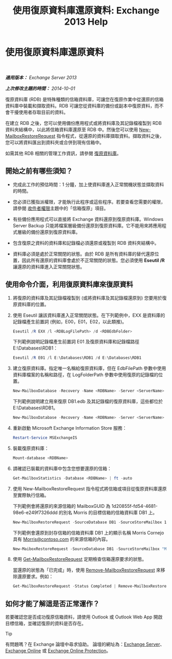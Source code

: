﻿---
title: '使用復原資料庫還原資料: Exchange 2013 Help'
TOCTitle: 使用復原資料庫還原資料
ms:assetid: d64c18e7-16af-4bd8-a5c5-01206984d4d1
ms:mtpsurl: https://technet.microsoft.com/zh-tw/library/Ee332351(v=EXCHG.150)
ms:contentKeyID: 50474348
ms.date: 05/21/2018
mtps_version: v=EXCHG.150
ms.translationtype: MT
---

# 使用復原資料庫還原資料

 

_**適用版本：** Exchange Server 2013_

_**上次修改主題的時間：** 2014-10-01_

復原資料庫 (RDB) 是特殊種類的信箱資料庫，可讓您在復原作業中從還原的信箱資料庫中裝載和擷取資料。RDB 可讓您從資料庫的備份或副本中復原資料，而不會干擾使用者存取目前的資料。

在建立 RDB 之後，您可以使用備份應用程式或將資料庫及其記錄檔複製到 RDB 資料夾結構中，以此將信箱資料庫還原至 RDB 中。然後您可以使用 [New-MailboxRestoreRequest](https://technet.microsoft.com/zh-tw/library/ff829875\(v=exchg.150\)) 指令程式，從還原的資料庫擷取資料。擷取資料之後，您可以將資料匯出到資料夾或合併到現有信箱中。

如需其他 RDB 相關的管理工作資訊，請參閱 [復原資料庫](recovery-databases-exchange-2013-help.md)。

## 開始之前有哪些須知？

  - 完成此工作的預估時間：1 分鐘，加上使資料庫進入正常關機狀態並擷取資料的時間。

  - 您必須已獲指派權限，才能執行此程序或這些程序。若要查看您需要的權限，請參閱 [收件者權限](recipients-permissions-exchange-2013-help.md)主題中的「信箱復原」項目。

  - 有些備份應用程式可以直接將 Exchange 資料還原到復原資料庫。Windows Server Backup 只能將檔案層級備份還原到復原資料庫。它不能用來將應用程式層級的備份還原到復原資料庫。

  - 包含復原之資料的資料庫和記錄檔必須還原或複製到 RDB 資料夾結構中。

  - 資料庫必須是處於正常關閉的狀態。由於 RDB 是所有資料庫的替代還原位置，因此所有還原的資料庫會處於不正常關閉的狀態。您必須使用 **Eseutil /R** 讓還原的資料庫進入正常關閉狀態。

## 使用命令介面，利用復原資料庫來復原資料

1.  將復原的資料庫及其記錄檔複製到 (或將資料庫及其記錄檔還原到) 您要用於復原資料庫的位置。

2.  使用 Eseutil 讓該資料庫進入正常關閉狀態。在下列範例中，EXX 是資料庫的記錄檔產生前置詞 (例如，E00，E01，E02，以此類推)。
    
    ```powershell
    Eseutil /R EXX /l <RDBLogFilePath> /d <RDBEdbFolder>
    ```
    
    下列範例說明記錄檔產生前置詞 E01 及復原資料庫和記錄檔路徑 E:\\Databases\\RDB1：
    
    ```powershell
    Eseutil /R E01 /l E:\Databases\RDB1 /d E:\Databases\RDB1
    ```

3.  建立復原資料庫。指定唯一名稱給復原資料庫，但在 EdbFilePath 參數中使用資料庫檔案的名稱和路徑，在 LogFolderPath 參數中使用復原的記錄檔的位置。
    
    ```powershell
    New-MailboxDatabase -Recovery -Name <RDBName> -Server <ServerName> -EdbFilePath <RDBPathandFileName> -LogFolderPath <LogFilePath>
    ```

    下列範例說明建立用來復原 DB1.edb 及其記錄檔的復原資料庫，這些都位於 E:\\Databases\\RDB1。
    
    ```powershell
    New-MailboxDatabase -Recovery -Name <RDBName> -Server <ServerName> -EdbFilePath "E:\Databases\RDB1\DB1.EDB" -LogFolderPath "E:\Databases\RDB1"
    ```

4.  重新啟動 Microsoft Exchange Information Store 服務：
    
    ```powershell
    Restart-Service MSExchangeIS
    ```

5.  裝載復原資料庫：
    
    ```powershell
    Mount-database <RDBName>
    ```

6.  請確認已裝載的資料庫中包含您想要還原的信箱：
    
    ```powershell
    Get-MailboxStatistics -Database <RDBName> | ft -auto
    ```

7.  使用 New-MailboxRestoreRequest 指令程式將信箱或項目從復原資料庫還原至實際執行信箱。
    
    下列範例會將還原的來源信箱的 MailboxGUID 為 1d20855f-fd54-4681-98e6-e249f7326ddd 的別名 Morris 的目標信箱的信箱資料庫 DB1 上。
    
    ```powershell
    New-MailboxRestoreRequest -SourceDatabase DB1 -SourceStoreMailbox 1d20855f-fd54-4681-98e6-e249f7326ddd -TargetMailbox Morris
    ```

    下列範例會還原到封存信箱的信箱資料庫 DB1 上的顯示名稱 Morris Cornejo 具有 Morris@contoso.com 的來源信箱的內容。
    
    ```powershell
    New-MaiboxRestoreRequest -SourceDatabase DB1 -SourceStoreMailbox "Morris Cornejo" -TargetMailbox Morris@contoso.com -TargetIsArchive
    ```

8.  使用 [Get-MailboxRestoreRequest](https://technet.microsoft.com/zh-tw/library/ff829907\(v=exchg.150\)) 定期檢查信箱還原要求的狀態。
    
    當還原的狀態為「已完成」時，使用 [Remove-MailboxRestoreRequest](https://technet.microsoft.com/zh-tw/library/ff829910\(v=exchg.150\)) 來移除還原要求。例如：
    
    ```powershell
    Get-MailboxRestoreRequest -Status Completed | Remove-MailboxRestoreRequest
    ```

## 如何才能了解這是否正常運作？

若要確認您是否成功復原信箱資料，請使用 Outlook 或 Outlook Web App 開啟目標信箱，並確認復原的資料是否存在。


> [!TIP]  
> 有問題嗎？在 Exchange 論壇中尋求協助。 論壇的網址為：<a href="https://go.microsoft.com/fwlink/p/?linkid=60612">Exchange Server</a>、 <a href="https://go.microsoft.com/fwlink/p/?linkid=267542">Exchange Online</a> 或 <a href="https://go.microsoft.com/fwlink/p/?linkid=285351">Exchange Online Protection</a>。



